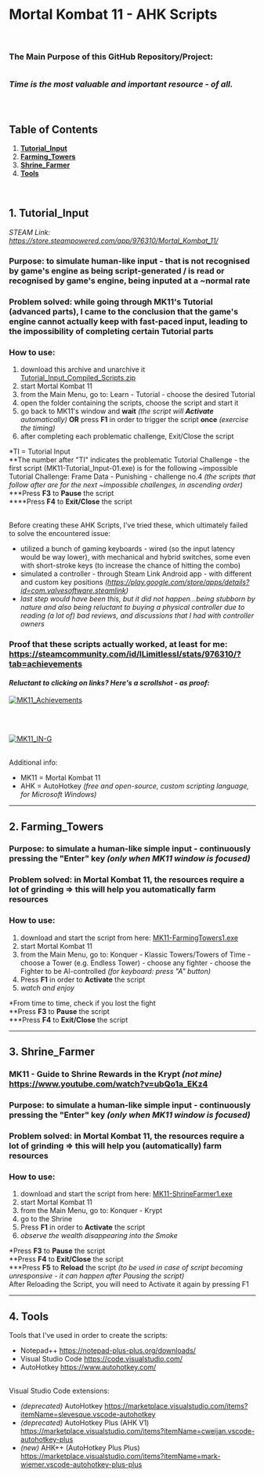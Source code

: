 # **Mortal Kombat 11 - AHK Scripts**
<br>

<h3>
The Main Purpose of this GitHub Repository/Project: <br><br>

***Time is the most valuable and important resource - of all.*** <br><br><br>
</h3>


## Table of Contents
1. [**Tutorial_Input**](https://github.com/RomulusMirauta/Mortal-Kombat-11?tab=readme-ov-file#1-tutorial_input)
2. [**Farming_Towers**](https://github.com/RomulusMirauta/Mortal-Kombat-11?tab=readme-ov-file#2-farming_towers)
3. [**Shrine_Farmer**](https://github.com/RomulusMirauta/Mortal-Kombat-11?tab=readme-ov-file#3-shrine_farmer)
4. [**Tools**](https://github.com/RomulusMirauta/Mortal-Kombat-11?tab=readme-ov-file#3-shrine_farmer)


<br>


## 1. Tutorial_Input

*STEAM Link: https://store.steampowered.com/app/976310/Mortal_Kombat_11/*

### **Purpose:** to simulate human-like input - that is not recognised by game's engine as being script-generated / is read or recognised by game's engine, being inputed at a ~normal rate

### **Problem solved:** while going through MK11's Tutorial (advanced parts), I came to the conclusion that the game's engine cannot actually keep with fast-paced input, leading to the impossibility of completing certain Tutorial parts

### How to use:
1. download this archive and unarchive it [Tutorial_Input_Compiled_Scripts.zip](https://raw.githubusercontent.com/RomulusMirauta/Mortal-Kombat-11/main/Tutorial_Input/compiled/Tutorial_Input_Compiled_Scripts.zip)
2. start Mortal Kombat 11
3. from the Main Menu, go to: Learn - Tutorial - choose the desired Tutorial
4. open the folder containing the scripts, choose the script and start it
5. go back to MK11's window and **wait** *(the script will* ***Activate*** *automatically)* **OR** press **F1** in order to trigger the script **once** *(exercise the timing)*
6. after completing each problematic challenge, Exit/Close the script

*TI = Tutorial Input<br>
**The number after "TI" indicates the problematic Tutorial Challenge - the first script (MK11-Tutorial_Input-01.exe) is for the following ~impossible Tutorial Challenge: Frame Data - Punishing - challenge no.4 *(the scripts that follow after are for the next ~impossible challenges, in ascending order)*<br>
***Press **F3** to **Pause** the script<br>
****Press **F4** to **Exit/Close** the script<br>

<br>Before creating these AHK Scripts, I've tried these, which ultimately failed to solve the encountered issue:
- utilized a bunch of gaming keyboards - wired (so the input latency would be way lower), with mechanical and hybrid switches, some even with short-stroke keys (to increase the chance of hitting the combo)
- simulated a controller - through Steam Link Android app - with different and custom key positions *(https://play.google.com/store/apps/details?id=com.valvesoftware.steamlink)*
- *last step would have been this, but it did not happen...being stubborn by nature and also being reluctant to buying a physical controller due to reading (a lot of) bad reviews, and discussions that I had with controller owners*

### Proof that these scripts actually worked, at least for me: https://steamcommunity.com/id/ILimitlessI/stats/976310/?tab=achievements

#### ***Reluctant to clicking on links? Here's a scrollshot - as proof:***

<a href="https://raw.githubusercontent.com/RomulusMirauta/Mortal-Kombat-11/refs/heads/main/Tutorial_Input/MK11_Achievements.png">
  <img align="center"
    src="https://raw.githubusercontent.com/RomulusMirauta/Mortal-Kombat-11/refs/heads/main/Tutorial_Input/MK11_Achievements.png"
    alt="MK11_Achievements" />
</a>

<br><br>

<a href="https://raw.githubusercontent.com/RomulusMirauta/Mortal-Kombat-11/refs/heads/main/Tutorial_Input/MK11_IN-G.jpg">
  <img align="center"
    src="https://raw.githubusercontent.com/RomulusMirauta/Mortal-Kombat-11/refs/heads/main/Tutorial_Input/MK11_IN-G.jpg"
    alt="MK11_IN-G" />
</a>

<br>Additional info:
- MK11 = Mortal Kombat 11
- AHK = AutoHotkey *(free and open-source, custom scripting language, for Microsoft Windows)*

<hr>

## 2. Farming_Towers

### **Purpose:** to simulate a human-like simple input - continuously pressing the "Enter" key *(only when MK11 window is focused)*

### **Problem solved:** in Mortal Kombat 11, the resources require a lot of grinding => this will help you automatically farm resources

### How to use:
1. download and start the script from here: [MK11-FarmingTowers1.exe](https://raw.githubusercontent.com/RomulusMirauta/Mortal-Kombat-11/main/Farming_Towers/MK11-FarmingTowers1.exe)
2. start Mortal Kombat 11
3. from the Main Menu, go to: Konquer - Klassic Towers/Towers of Time - choose a Tower (e.g. Endless Tower) - choose any fighter - choose the Fighter to be AI-controlled *(for keyboard: press "A" button)*
4. Press **F1** in order to **Activate** the script
5. *watch and enjoy*

*From time to time, check if you lost the fight<br>
**Press **F3** to **Pause** the script<br>
***Press **F4** to **Exit/Close** the script<br>

<hr>

## 3. Shrine_Farmer

### MK11 - Guide to Shrine Rewards in the Krypt *(not mine)* <br> https://www.youtube.com/watch?v=ubQo1a_EKz4

### **Purpose:** to simulate a human-like simple input - continuously pressing the "Enter" key *(only when MK11 window is focused)*

### **Problem solved:** in Mortal Kombat 11, the resources require a lot of grinding => this will help you (automatically) farm resources

### How to use:
1. download and start the script from here: [MK11-ShrineFarmer1.exe](https://raw.githubusercontent.com/RomulusMirauta/Mortal-Kombat-11/main/Shrine_Farmer/MK11-ShrineFarmer1.exe)
2. start Mortal Kombat 11
3. from the Main Menu, go to: Konquer - Krypt
4. go to the Shrine
5. Press **F1** in order to **Activate** the script
6. *observe the wealth disappearing into the Smoke*

*Press **F3** to **Pause** the script<br>
**Press **F4** to **Exit/Close** the script<br>
***Press **F5** to **Reload** the script *(to be used in case of script becoming unresponsive - it can happen after Pausing the script)*<br>
  After Reloading the Script, you will need to Activate it again by pressing F1<br>

<hr>

## 4. Tools

Tools that I've used in order to create the scripts:
- Notepad++ https://notepad-plus-plus.org/downloads/
- Visual Studio Code https://code.visualstudio.com/
- AutoHotkey https://www.autohotkey.com/

<br>Visual Studio Code extensions:
- *(deprecated)* AutoHotkey https://marketplace.visualstudio.com/items?itemName=slevesque.vscode-autohotkey
- *(deprecated)* AutoHotkey Plus (AHK V1) https://marketplace.visualstudio.com/items?itemName=cweijan.vscode-autohotkey-plus
- *(new)* AHK++ (AutoHotkey Plus Plus) https://marketplace.visualstudio.com/items?itemName=mark-wiemer.vscode-autohotkey-plus-plus
